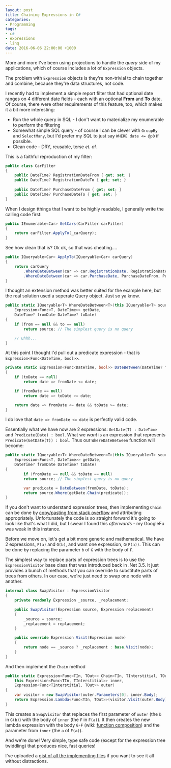 ```yaml
---
layout: post
title: Chaining Expressions in C#
categories:
- Programming
tags:
- c#
- expressions
- linq
date: 2016-06-06 22:00:00 +1000
---
```

More and more I've been using projections to handle the _query_ side of my applications, which of course includes a lot of `Expression` objects.

The problem with `Expression` objects is they're non-trivial to chain together and combine, because they're data structures, not code.

I recently had to implement a simple report filter that had optional date ranges on 4 different date fields - each with an optional **From** and **To** date.  Of course, there were other requirements of this feature, too, which makes it a bit more interesting:

* Run the whole query in SQL - I don't want to materialize my enumerable to perform the filtering
* Somewhat simple SQL query - of course I can be clever with `GroupBy` and `SelectMany`, but I'd prefer my SQL to just say `WHERE date <= @p0` if possible.
* Clean code - DRY, reusable, terse _et. al._

This is a faithful reproduction of my filter:

```c#
public class CarFilter
{
    public DateTime? RegistrationDateFrom { get; set; }
    public DateTime? RegistrationDateTo { get; set; }
    
    public DateTime? PurchaseDateFrom { get; set; }
    public DateTime? PurchaseDateTo { get; set; }
}
```

When I design tthings that I want to be highly readable, I generally write the calling code first:

```c#
public IEnumerable<Car> GetCars(CarFilter carFilter)
{
    return carFilter.ApplyTo(_carQuery);
}
```

See how clean that is? Ok ok, so that was cheating....

```c#
public IQueryable<Car> ApplyTo(IQueryable<Car> carQuery)
{
    return carQuery
        .WhereDateBetween(car => car.RegistrationDate, RegistrationDateFrom, RegistrationDateTo)
        .WhereDateBetween(car => car.PurchaseDate, PurchaseDateFrom, PurchaseDateTo);
}
```

I thought an extension method was better suited for the example here, but the real solution used a seperate Query object. Just so ya know.

```c#
public static IQueryable<T> WhereDateBetween<T>(this IQueryable<T> source, 
    Expression<Func<T, DateTime>> getDate, 
    DateTime? fromDate DateTime? toDate)
{
    if (from == null && to == null)
        return source; // The simplest query is no query

    // Uhhh...
}
```

At this point I thought I'd pull out a predicate expression - that is `Expression<Func<DateTime, bool>>`.

```c#
private static Expression<Func<DateTime, bool>> DateBetween(DateTime? fromDate, DateTime? toDate)
{
    if (toDate == null)
        return date => fromDate <= date;

    if (fromDate == null)
        return date => toDate >= date;

    return date => fromDate <= date && toDate >= date;
}
```

I do love that `date => fromDate <= date` is perfectly valid code.

Essentially what we have now are 2 expressions: `GetDate(T) : DateTime` and `Predicate(Date) : bool`. What we _want_ is an expression that represents `Predicate(GetDate(T)) : bool`.  Thus our `WhereDateBetween` function will become:

```c#
public static IQueryable<T> WhereDateBetween<T>(this IQueryable<T> source, 
    Expression<Func<T, DateTime>> getDate, 
    DateTime? fromDate DateTime? toDate)
{
        if (fromDate == null && toDate == null)
        return source; // The simplest query is no query

        var predicate = DateBetween(fromDate, toDate);
        return source.Where(getDate.Chain(predicate));
}
```

If you don't want to understand expression trees, then implementing `Chain` can be done by [copy/pasting from stack overflow](http://stackoverflow.com/questions/7873448/create-dynamic-expression-lambda-from-two-others-chaining-the-expressions) and attributing appropriately. Unfortunately the code is so straight forward it's going to look like that's what I did, but I swear I found this _afterwards_ - my GoogleFu was weak in this instance.

Before we move on, let's get a bit more generic and mathematical. We have 2 expressions, `F(a)` and `G(b)`, and want one expression, `G(F(a))`.  This can be done by replacing the parameter `b` of `G` with the body of `F`.

The simplest way to replace parts of expression trees is to use the `ExpressionVisitor` base class that was introduced back in .Net 3.5.  It just provides a bunch of methods that you can override to substitute parts of trees from others. In our case, we're just need to swap one node with another.

```c#
internal class SwapVisitor : ExpressionVisitor
{
    private readonly Expression _source, _replacement;

    public SwapVisitor(Expression source, Expression replacement)
    {
        _source = source;
        _replacement = replacement;
    }

    public override Expression Visit(Expression node)
    {
        return node == _source ? _replacement : base.Visit(node);
    }
}
```

And then implement the `Chain` method
```c#
public static Expression<Func<TIn, TOut>> Chain<TIn, TInterstitial, TOut>(
    this Expression<Func<TIn, TInterstitial>> inner,
    Expression<Func<TInterstitial, TOut>> outer)
{
    var visitor = new SwapVisitor(outer.Parameters[0], inner.Body);
    return Expression.Lambda<Func<TIn, TOut>>(visitor.Visit(outer.Body), inner.Parameters);
}
```
This creates a `SwapVisitor` that replaces the first parameter of `outer` (the `b` in `G(b)`) with the body of `inner` (the `F` in `F(a)`). It then creates the new lambda expression with the body `G∘F` (wiki: [function composition](https://en.wikipedia.org/wiki/Function_composition)) and the parameter from `inner` (the `a` of `F(a)`).

And we're done! Very simple, type safe code (except for the expression tree twiddling) that produces nice, fast queries!

I've uploaded a [gist of all the implementing files](https://gist.github.com/xwipeoutx/962b205324017c000c75899a8b5016d9) if you want to see it all without distractions.